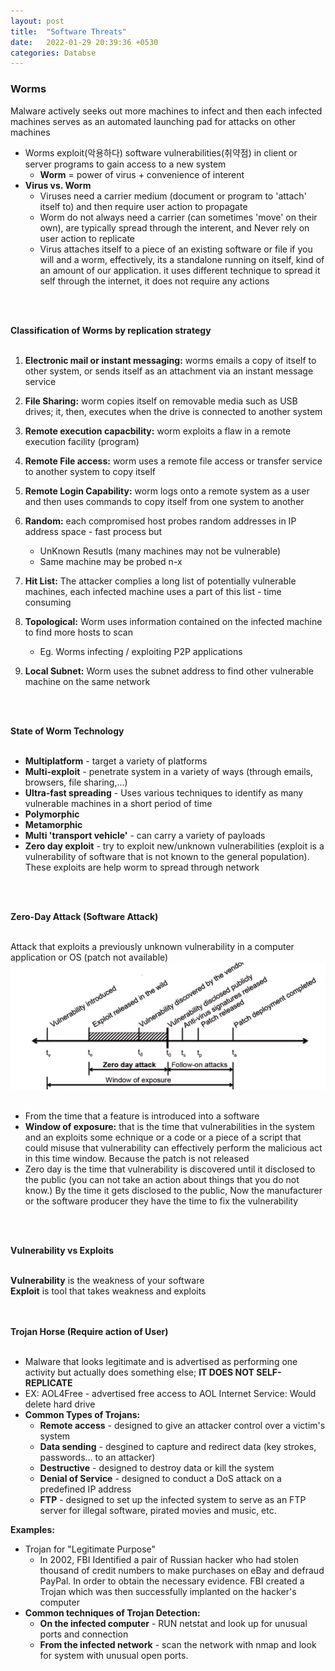 ```yaml
---
layout: post
title:  "Software Threats"
date:   2022-01-29 20:39:36 +0530
categories: Databse
---
```


### **Worms** <br/>

Malware actively seeks out more machines to infect and then each infected machines serves as an automated launching pad for attacks on other machines <br/>
   - Worms exploit(악용하다) software vulnerabilities(취약점) in client or server programs to gain access to a new system <br/>
      - **Worm** = power of virus + convenience of interent <br/>
   - **Virus vs. Worm** <br/>
      - Viruses need a carrier medium (document or program to 'attach' itself to) and then require user action to propagate <br/>
      - Worm do not always need a carrier (can sometimes 'move' on their own), are typically spread through the interent, and Never rely on user action to replicate <br/>
      -  Virus attaches itself to a piece of an existing software or file if you will and a worm, effectively, its a standalone running on itself, kind of an amount of our application. it uses different technique to spread it self through the internet, it does not require any actions <br/>

<br/>
<br/>

**Classification of Worms by replication strategy** <br/>
<br/>

1. **Electronic mail or instant messaging:** worms emails a copy of itself to other system, or sends itself as an attachment via an instant message service<br/>
2. **File Sharing:** worm copies itself on removable media such as USB drives; it, then, executes when the drive is connected to another system <br/>
3. **Remote execution capacbility:** worm exploits a flaw in a remote execution facility (program)<br/>
4. **Remote File access:** worm uses a remote file access or transfer service to another system to copy itself <br/>
5. **Remote Login Capability:** worm logs onto a remote system as a user and then uses commands to copy itself from one system to another <br/>
6. **Random:** each compromised host probes random addresses in IP address space - fast process but <br/>
   - UnKnown Resutls (many machines may not be vulnerable)<br/>
   - Same machine may be probed n-x<br/>

7. **Hit List:** The attacker complies a long list of potentially vulnerable machines, each infected machine uses a part of this list - time consuming <br/>
8. **Topological:** Worm uses information contained on the infected machine to find more hosts to scan <br/>
   - Eg. Worms infecting / exploiting P2P applications <br/>

9. **Local Subnet:** Worm uses the subnet address to find other vulnerable machine on the same network <br/>



<br/>
<br/>

**State of Worm Technology**<br/>
<br/>

- **Multiplatform** - target a variety of platforms <br/>
- **Multi-exploit** - penetrate system in a variety of ways (through emails, browsers, file sharing,...)<br/>
- **Ultra-fast spreading** - Uses various techniques to identify as many vulnerable machines in a short period of time <br/>
- **Polymorphic** <br/>
- **Metamorphic** <br/>
- **Multi 'transport vehicle'** - can carry a variety of payloads <br/>
- **Zero day exploit** - try to exploit new/unknown vulnerabilities (exploit is a vulnerability of software that is not known to the general population). These exploits are help worm to spread through network <br/>


<br/>
<br/>


**Zero-Day Attack (Software Attack)**<br/>
<br/>

Attack that exploits a previously unknown vulnerability in a computer application or OS (patch not available)<br/>
![Image Alt MemoryLayout](/assets/s.jpg.png) <br/>
<br/>
 
 - From the time that a feature is introduced into a software<br/>
 - **Window of exposure:** that is the time that vulnerabilities in the system and an exploits some echnique or a code or a piece of a script that could misuse that vulnerability can effectively perform the malicious act in this time window. Because the patch is not released <br/>
 - Zero day is the time that vulnerability is discovered until it disclosed to the public (you can not take an action about things that you do not know.) By the time it gets disclosed to the public, Now the manufacturer or the software producer they have the time to fix the vulnerability <br/>
<br/>
<br/>

**Vulnerability vs Exploits**<br/>
<br/>

**Vulnerability** is the weakness of your software <br/>
**Exploit** is tool that takes weakness and exploits<br/>
<br/>
<br/>

**Trojan Horse (Require action of User)**<br/>
<br/>

- Malware that looks legitimate and is advertised as performing one activity but actually does something else; **IT DOES NOT SELF-REPLICATE** <br/>
- EX: AOL4Free - advertised free access to AOL Internet Service: Would delete hard drive <br/>
- **Common Types of Trojans:** <br/>
   - **Remote access** - designed to give an attacker control over a victim's system <br/>
   - **Data sending** - desgined to capture and redirect data (key strokes, passwords... to an attacker) <br/>
   - **Destructive** - designed to destroy data or kill the system <br/>
   - **Denial of Service** - designed to conduct a DoS attack on a predefined IP address <br/>
   - **FTP** - designed to set up the infected system to serve as an FTP server for illegal software, pirated movies and music, etc. <br/>

**Examples:** <br/>
- Trojan for "Legitimate Purpose" <br/>
   - In 2002, FBI Identified a pair of Russian hacker who had stolen thousand of credit numbers to make purchases on eBay and defraud PayPal. In order to obtain the necessary evidence. FBI created a Trojan which was then successfully implanted on the hacker's computer <br/>
- **Common techniques of Trojan Detection:** <br/>
   - **On the infected computer** - RUN netstat and look up for unusual ports and connection <br/>
   - **From the infected network** - scan the network with nmap and look for system with unusual open ports. <br/>
<br/>
<br/>


